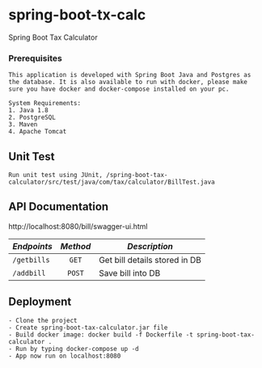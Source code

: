 # spring-boot-tx-calc

Spring Boot Tax Calculator

### Prerequisites
```
This application is developed with Spring Boot Java and Postgres as the database. It is also available to run with docker, please make sure you have docker and docker-compose installed on your pc.
 
System Requirements:
1. Java 1.8
2. PostgreSQL
3. Maven
4. Apache Tomcat
```

## Unit Test
```
Run unit test using JUnit, /spring-boot-tax-calculator/src/test/java/com/tax/calculator/BillTest.java
```

## API Documentation
http://localhost:8080/bill/swagger-ui.html

| ***Endpoints*** | ***Method*** | ***Description*** |
|-----------------|:------------:|-------------------|
|`/getbills`      | `GET`        | Get bill details stored in DB |
|`/addbill`       | `POST`       | Save bill into DB |


## Deployment
```
- Clone the project
- Create spring-boot-tax-calculator.jar file
- Build docker image: docker build -f Dockerfile -t spring-boot-tax-calculator .
- Run by typing docker-compose up -d
- App now run on localhost:8080
```
